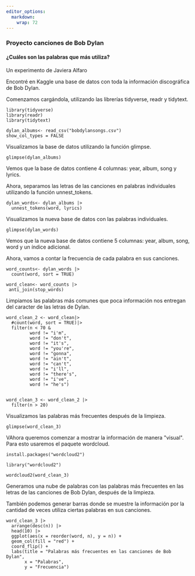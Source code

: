 ```yaml
---
editor_options: 
  markdown: 
    wrap: 72
---
```


### Proyecto canciones de Bob Dylan 

#### ¿Cuáles son las palabras que más utiliza?

Un experimento de Javiera Alfaro

Encontré en Kaggle una base de datos con toda la información
discográfica de Bob Dylan.

Comenzamos cargándola, utilizando las librerías tidyverse, readr y
tidytext.

```{r}
library(tidyverse)
library(readr)
library(tidytext)
```

```{r}
dylan_albums<- read_csv("bobdylansongs.csv")
show_col_types = FALSE
```

Visualizamos la base de datos utilizando la función glimpse.

```{r}
glimpse(dylan_albums)

```

Vemos que la base de datos contiene 4 columnas: year, album, song y
lyrics.

Ahora, separamos las letras de las canciones en palabras individuales
utilizando la función unnest_tokens.

```{r}
dylan_words<- dylan_albums |>
  unnest_tokens(word, lyrics)
```

Visualizamos la nueva base de datos con las palabras individuales.

```{r}
glimpse(dylan_words)

```

Vemos que la nueva base de datos contiene 5 columnas: year, album, song,
word y un índice adicional.

Ahora, vamos a contar la frecuencia de cada palabra en sus canciones.

```{r}
word_counts<- dylan_words |>
  count(word, sort = TRUE)

```

```{r}
word_clean<- word_counts |>
 anti_join(stop_words)

```

Limpiamos las palabras más comunes que poca información nos entregan del
caracter de las letras de Dylan.

```{r}
word_clean_2 <- word_clean|>
  #count(word, sort = TRUE)|>
  filter(n < 70 & 
         word != "i'm",
         word != "don't",
         word != "it's",
         word != "you're",
         word != "gonna",
         word != "ain't",
         word != "can't",
         word != "i'll",
         word != "there's",
         word != "i've",
         word != "he's")


word_clean_3 <- word_clean_2 |>
  filter(n > 20)
```

Visualizamos las palabras más frecuentes después de la limpieza.

```{r}
glimpse(word_clean_3)

```

VAhora queremos comenzar a mostrar la información de manera "visual".
Para esto usaremos el paquete wordcloud.

```{r}
install.packages("wordcloud2")
```

```{r}
library("wordcloud2")
```

```{r}
wordcloud2(word_clean_3)
```

Generamos una nube de palabras con las palabras más frecuentes en las
letras de las canciones de Bob Dylan, después de la limpieza.

También podemos generar barras donde se muestre la información por la
cantidad de veces utiliza ciertas palabras en sus canciones.

```{r}
word_clean_3 |>
  arrange(desc(n)) |>
  head(10) |>
  ggplot(aes(x = reorder(word, n), y = n)) +
  geom_col(fill = "red") +
  coord_flip() +
  labs(title = "Palabras más frecuentes en las canciones de Bob Dylan",
       x = "Palabras",
       y = "Frecuencia")
```
